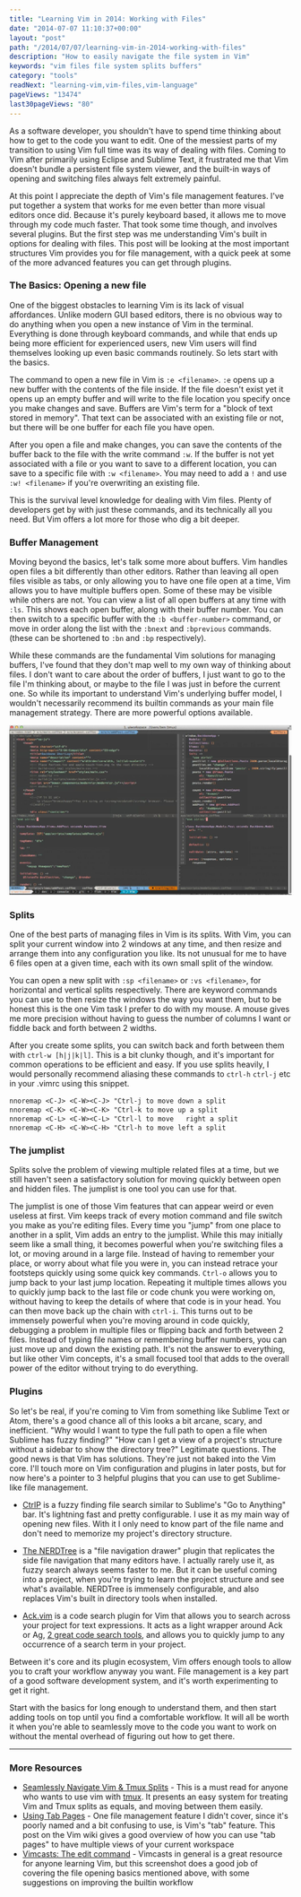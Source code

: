 ```yaml
---
title: "Learning Vim in 2014: Working with Files"
date: "2014-07-07 11:10:37+00:00"
layout: "post"
path: "/2014/07/07/learning-vim-in-2014-working-with-files"
description: "How to easily navigate the file system in Vim"
keywords: "vim files file system splits buffers"
category: "tools"
readNext: "learning-vim,vim-files,vim-language"
pageViews: "13474"
last30pageViews: "80"
---
```


As a software developer, you shouldn't have to spend time thinking about how to get to the code you want to edit.  One of the messiest parts of my transition to using Vim full time was its way of dealing with files.  Coming to Vim after primarily using Eclipse and Sublime Text, it frustrated me that Vim doesn't bundle a persistent file system viewer, and the built-in ways of opening and switching files always felt extremely painful.  

At this point I appreciate the depth of Vim's file management features. I've put together a system that works for me even better than more visual editors once did. Because it's purely keyboard based, it allows me to move through my code much faster.  That took some time though, and involves several plugins. But the first step was me understanding Vim's built in options for dealing with files. This post will be looking at the most important structures Vim provides you for file management, with a quick peek at some of the more advanced features you can get through plugins.

### The Basics: Opening a new file

One of the biggest obstacles to learning Vim is its lack of visual affordances.  Unlike modern GUI based editors, there is no obvious way to do anything when you open a new instance of Vim in the terminal.  Everything is done through keyboard commands, and while that ends up being more efficient for experienced users, new Vim users will find themselves looking up even basic commands routinely.  So lets start with the basics.

The command to open a new file in Vim is `:e <filename>`.  `:e` opens up a new buffer with the contents of the file inside. If the file doesn't exist yet it opens up an empty buffer and will write to the file location you specify once you make changes and save. Buffers are Vim's term for a "block of text stored in memory". That text can be associated with an existing file or not, but there will be one buffer for each file you have open.

After you open a file and make changes, you can save the contents of the buffer back to the file with the write command `:w`.  If the buffer is not yet associated with a file or you want to save to a different location, you can save to a specific file with `:w <filename>`. You may need to add a `!` and use `:w! <filename>` if you're overwriting an existing file.

This is the survival level knowledge for dealing with Vim files.  Plenty of developers get by with just these commands, and its technically all you need.  But Vim offers a lot more for those who dig a bit deeper.

### Buffer Management

Moving beyond the basics, let's talk some more about buffers.  Vim handles open files a bit differently than other editors.  Rather than leaving all open files visible as tabs, or only allowing you to have one file open at a time, Vim allows you to have multiple buffers open.  Some of these may be visible while others are not.  You can view a list of all open buffers at any time with `:ls`.  This shows each open buffer, along with their buffer number.  You can then switch to a specific buffer with the `:b <buffer-number>` command, or move in order along the list with the `:bnext` and `:bprevious` commands. (these can be shortened to `:bn` and `:bp` respectively).  

While these commands are the fundamental Vim solutions for managing buffers, I've found that they don't map well to my own way of thinking about files.  I don't want to care about the order of buffers, I just want to go to the file I'm thinking about, or maybe to the file I was just in before the current one.  So while its important to understand Vim's underlying buffer model, I wouldn't necessarily recommend its builtin commands as your main file management strategy.  There are more powerful options available.

<img alt="splits example" class="full-width" src="/posts/images/skitch.jpeg">

### Splits

One of the best parts of managing files in Vim is its splits.  With Vim, you can split your current window into 2 windows at any time, and then resize and arrange them into any configuration you like.  Its not unusual for me to have 6 files open at a given time, each with its own small split of the window.

You can open a new split with `:sp <filename>` or `:vs <filename>`, for horizontal and vertical splits respectively.  There are keyword commands you can use to then resize the windows the way you want them, but to be honest this is the one Vim task I prefer to do with my mouse.  A mouse gives me more precision without having to guess the number of columns I want or fiddle back and forth between 2 widths.  

After you create some splits, you can switch back and forth between them with `ctrl-w [h|j|k|l]`.  This is a bit clunky though, and it's important for common operations to be efficient and easy. If you use splits heavily, I would personally recommend aliasing these commands to `ctrl-h` `ctrl-j` etc in your .vimrc using this snippet.  

```vimscript
nnoremap <C-J> <C-W><C-J> "Ctrl-j to move down a split
nnoremap <C-K> <C-W><C-K> "Ctrl-k to move up a split
nnoremap <C-L> <C-W><C-L> "Ctrl-l to move	right a split
nnoremap <C-H> <C-W><C-H> "Ctrl-h to move left a split
```

### The jumplist

Splits solve the problem of viewing multiple related files at a time, but we still haven't seen a satisfactory solution for moving quickly between open and hidden files.  The jumplist is one tool you can use for that.  

The jumplist is one of those Vim features that can appear weird or even useless at first.  Vim keeps track of every motion command and file switch you make as you're editing files.  Every time you "jump" from one place to another in a split, Vim adds an entry to the jumplist. While this may initially seem like a small thing, it becomes powerful when you're switching files a lot, or moving around in a large file.  Instead of having to remember your place, or worry about what file you were in, you can instead retrace your footsteps quickly using some quick key commands.  `Ctrl-o` allows you to jump back to your last jump location.  Repeating it multiple times allows you to quickly jump back to the last file or code chunk you were working on, without having to keep the details of where that code is in your head. You can then move back up the chain with `ctrl-i`. This turns out to be immensely powerful when you're moving around in code quickly, debugging a problem in multiple files or flipping back and forth between 2 files. Instead of typing file names or remembering buffer numbers, you can just move up and down the existing path.  It's not the answer to everything, but like other Vim concepts, it's a small focused tool that adds to the overall power of the editor without trying to do everything.

### Plugins

So let's be real, if you're coming to Vim from something like Sublime Text or Atom, there's a good chance all of this looks a bit arcane, scary, and inefficient.  "Why would I want to type the full path to open a file when Sublime has fuzzy finding?"  "How can I get a view of a project's structure without a sidebar to show the directory tree?"  Legitimate questions.  The good news is that Vim has solutions.  They're just not baked into the Vim core.  I'll touch more on Vim configuration and plugins in later posts, but for now here's a pointer to 3 helpful plugins that you can use to get Sublime-like file management.

- [CtrlP][ctrlp] is a fuzzy finding file search similar to Sublime's "Go to Anything" bar.  It's lightning fast and pretty configurable.  I use it as my main way of opening new files.  With it I only need to know part of the file name and don't need to memorize my project's directory structure.

- [The NERDTree][nerdtree] is a "file navigation drawer" plugin that replicates the side file navigation that many editors have.  I actually rarely use it, as fuzzy search always seems faster to me.  But it can be useful coming into a project, when you're trying to learn the project structure and see what's available.  NERDTree is immensely configurable, and also replaces Vim's built in directory tools when installed.

- [Ack.vim][ackvim] is a code search plugin for Vim that allows you to search across your project for text expressions.  It acts as a light wrapper around Ack or Ag, [2 great code search tools][ackpost], and allows you to quickly jump to any occurrence of a search term in your project.

Between it's core and its plugin ecosystem, Vim offers enough tools to allow you to craft your workflow anyway you want.  File management is a key part of a good software development system, and it's worth experimenting to get it right.

Start with the basics for long enough to understand them, and then start adding tools on top until you find a comfortable workflow. It will all be worth it when you're able to seamlessly move to the code you want to work on without the mental overhead of figuring out how to get there.

---

### More Resources

- [Seamlessly Navigate Vim & Tmux Splits](http://robots.thoughtbot.com/seamlessly-navigate-vim-and-tmux-splits) - This is a must read for anyone who wants to use vim with [tmux][tmux].  It presents an easy system for treating Vim and Tmux splits as equals, and moving between them easily.
- 	[Using Tab Pages](http://vim.wikia.com/wiki/Using_tab_pages) - One file management feature I didn't cover, since it's poorly named and a bit confusing to use, is Vim's "tab" feature.  This post on the Vim wiki gives a good overview of how you can use "tab pages" to have multiple views of your current workspace
- [Vimcasts: The edit command](http://vimcasts.org/episodes/the-edit-command/) - Vimcasts in general is a great resource for anyone learning Vim, but this screenshot does a good job of covering the file opening basics mentioned above, with some suggestions on improving the builtin workflow


[tmux]:http://tmux.sourceforge.net/
[post1]: http://benmccormick.org/2014/06/30/learning-vim-in-2014-the-basics/
[post2]: http://benmccormick.org/2014/07/02/learning-vim-in-2014-vim-as-language/
[ackvim]: https://github.com/mileszs/ack.vim
[ack]: http://beyondgrep.com/
[ag]: https://github.com/ggreer/the_silver_searcher
[ackpost]: http://benmccormick.org/2013/11/25/a-look-at-ack/
[nerdtree]:https://github.com/scrooloose/nerdtree
[ctrlp]:https://github.com/kien/ctrlp.vim
